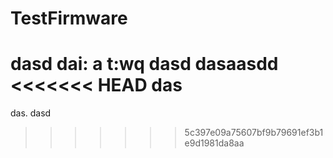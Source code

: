 # TestFirmware
dasd
dai:
a
t:wq
dasd
dasaasdd
<<<<<<< HEAD
das
=======
das.
dasd
>>>>>>> 5c397e09a75607bf9b79691ef3b1e9d1981da8aa

